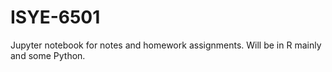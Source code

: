 # ISYE-6501

Jupyter notebook for notes and homework assignments. Will be in R mainly and some Python.
